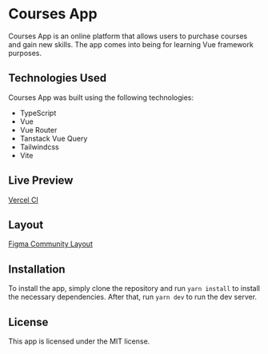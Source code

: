# Courses App

Courses App is an online platform that allows users to purchase courses and gain new skills. The app comes into being for learning Vue framework purposes.

## Technologies Used

Courses App was built using the following technologies:

- TypeScript
- Vue
- Vue Router
- Tanstack Vue Query
- Tailwindcss
- Vite

## Live Preview

[Vercel CI](https://courses-app-iota.vercel.app/)

## Layout

[Figma Community Layout](https://www.figma.com/community/file/1204113366416049050)

## Installation

To install the app, simply clone the repository and run `yarn install` to install the necessary dependencies. After that, run `yarn dev` to run the dev server.

## License

This app is licensed under the MIT license.
